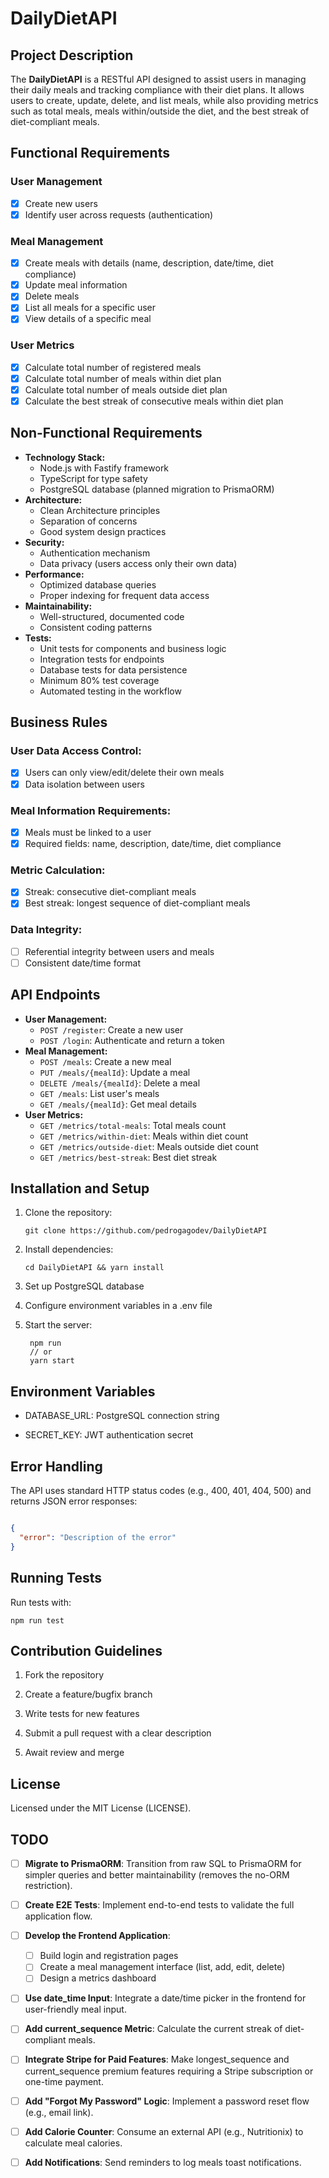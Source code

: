 # DailyDietAPI

## Project Description
The **DailyDietAPI** is a RESTful API designed to assist users in managing their daily meals and tracking compliance with their diet plans. It allows users to create, update, delete, and list meals, while also providing metrics such as total meals, meals within/outside the diet, and the best streak of diet-compliant meals.

## Functional Requirements
### User Management
- [x] Create new users
- [x] Identify user across requests (authentication)
  
### Meal Management
- [x] Create meals with details (name, description, date/time, diet compliance)
- [x] Update meal information
- [x] Delete meals
- [x] List all meals for a specific user
- [x] View details of a specific meal

### User Metrics
- [x] Calculate total number of registered meals 
- [x] Calculate total number of meals within diet plan 
- [x] Calculate total number of meals outside diet plan 
- [x] Calculate the best streak of consecutive meals within diet plan 
## Non-Functional Requirements
- **Technology Stack:**
  - Node.js with Fastify framework
  - TypeScript for type safety
  - PostgreSQL database (planned migration to PrismaORM)
- **Architecture:**
  - Clean Architecture principles
  - Separation of concerns
  - Good system design practices
- **Security:**
  - Authentication mechanism
  - Data privacy (users access only their own data)
- **Performance:**
  - Optimized database queries
  - Proper indexing for frequent data access
- **Maintainability:**
  - Well-structured, documented code
  - Consistent coding patterns
- **Tests:**
  - Unit tests for components and business logic
  - Integration tests for endpoints
  - Database tests for data persistence
  - Minimum 80% test coverage
  - Automated testing in the workflow

## Business Rules
### User Data Access Control:
  - [x] Users can only view/edit/delete their own meals 
  - [x] Data isolation between users
### Meal Information Requirements:
  - [x] Meals must be linked to a user 
  - [x] Required fields: name, description, date/time, diet compliance
### Metric Calculation:
  - [x] Streak: consecutive diet-compliant meals 
  - [x] Best streak: longest sequence of diet-compliant meals 
### Data Integrity:
  - [ ] Referential integrity between users and meals
  - [ ] Consistent date/time format

## API Endpoints
- **User Management:**
  - `POST /register`: Create a new user
  - `POST /login`: Authenticate and return a token
- **Meal Management:**
  - `POST /meals`: Create a new meal
  - `PUT /meals/{mealId}`: Update a meal
  - `DELETE /meals/{mealId}`: Delete a meal
  - `GET /meals`: List user's meals
  - `GET /meals/{mealId}`: Get meal details
- **User Metrics:**
  - `GET /metrics/total-meals`: Total meals count
  - `GET /metrics/within-diet`: Meals within diet count
  - `GET /metrics/outside-diet`: Meals outside diet count
  - `GET /metrics/best-streak`: Best diet streak

## Installation and Setup
1. Clone the repository:
   ```
   git clone https://github.com/pedrogagodev/DailyDietAPI
   ```
2. Install dependencies:
   ```
   cd DailyDietAPI && yarn install
   ```
3. Set up PostgreSQL database

4. Configure environment variables in a .env file

5. Start the server:
   ```
    npm run
    // or
    yarn start
    ```

## Environment Variables

- DATABASE_URL: PostgreSQL connection string

- SECRET_KEY: JWT authentication secret


## Error Handling

The API uses standard HTTP status codes (e.g., 400, 401, 404, 500) and returns JSON error responses:

```json

{
  "error": "Description of the error"
}

```

## Running Tests

Run tests with:

```
npm run test
```

## Contribution Guidelines

1. Fork the repository

2. Create a feature/bugfix branch

3. Write tests for new features

4. Submit a pull request with a clear description

5. Await review and merge

## License

Licensed under the MIT License (LICENSE).

## TODO

- [ ] **Migrate to PrismaORM**: Transition from raw SQL to PrismaORM for simpler queries and better maintainability (removes the no-ORM restriction).
  
- [ ] **Create E2E Tests**: Implement end-to-end tests to validate the full application flow.

- [ ] **Develop the Frontend Application**:
  - [ ] Build login and registration pages
  - [ ] Create a meal management interface (list, add, edit, delete)
  - [ ] Design a metrics dashboard

- [ ] **Use date_time Input**: Integrate a date/time picker in the frontend for user-friendly meal input.
    
- [ ] **Add current_sequence Metric**: Calculate the current streak of diet-compliant meals.
    
- [ ] **Integrate Stripe for Paid Features**: Make longest_sequence and current_sequence premium features requiring a Stripe subscription or one-time payment.

- [ ] **Add "Forgot My Password" Logic**: Implement a password reset flow (e.g., email link).
    
- [ ] **Add Calorie Counter**: Consume an external API (e.g., Nutritionix) to calculate meal calories.

- [ ] **Add Notifications**: Send reminders to log meals toast notifications.




















